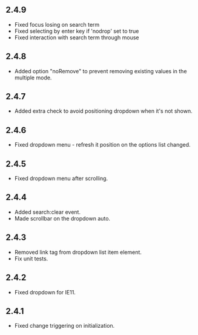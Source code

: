 ## 2.4.9

- Fixed focus losing on search term
- Fixed selecting by enter key if 'nodrop' set to true
- Fixed interaction with search term through mouse

## 2.4.8

- Added option "noRemove" to prevent removing existing values in the multiple mode.

## 2.4.7

- Added extra check to avoid positioning dropdown when it's not shown.

## 2.4.6

- Fixed dropdown menu - refresh it position on the options list changed.

## 2.4.5

- Fixed dropdown menu after scrolling.

## 2.4.4

- Added search:clear event.
- Made scrollbar on the dropdown auto.

## 2.4.3

- Removed link tag from dropdown list item element.
- Fix unit tests.

## 2.4.2

- Fixed dropdown for IE11.

## 2.4.1

- Fixed change triggering on initialization.
